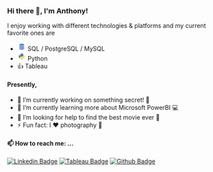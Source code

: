 ### Hi there 👋, I'm Anthony!

I enjoy working with different technologies & platforms and my current favorite ones are

- <code><img height="20" src="https://github.com/github/explore/blob/main/topics/sql/sql.png"></code> SQL / PostgreSQL / MySQL
- <code><img height="20" src="https://github.com/github/explore/blob/main/topics/python/python.png"></code> Python
- 👍 Tableau

#### Presently,
- 🔭 I’m currently working on something secret! 🔐
- 🌱 I’m currently learning more about Microsoft PowerBI 💻
- 🤔 I’m looking for help to find the best movie ever 🎥
- ⚡ Fun fact: I ❤️ photography 📸

#### 📫 How to reach me: ...
[![Linkedin Badge](https://img.shields.io/badge/-LinkedIn-blue?style=flat-square&logo=Linkedin&logoColor=white&link=https://www.linkedin.com/in/antxamp)](https://www.linkedin.com/in/antxamp)
[![Tableau Badge](http://img.shields.io/badge/-Tableau-orange?style=flat-square&logo=tableau&logoColor=white&link=https://public.tableau.com/app/profile/anthony.amp)](https://public.tableau.com/app/profile/anthony.amp)
[![Github Badge](http://img.shields.io/badge/-Github-black?style=flat-square&logo=github&link=https://github.com/antxamp/)](https://github.com/antxamp) 
